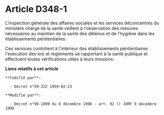# Article D348-1

L'inspection générale des affaires sociales et les services déconcentrés du ministère chargé de la santé veillent à
l'observation des mesures nécessaires au maintien de la santé des détenus et de l'hygiène dans les établissements
pénitentiaires.

Ces services contrôlent à l'intérieur des établissements pénitentiaires l'exécution des lois et règlements se rapportant à la
santé publique et effectuent toutes vérifications utiles à leurs missions.

**Liens relatifs à cet article**

	**Codifié par**:

	  - Décret n°59-322 1959-02-23

	**Modifié par**:

	  - Décret n°98-1099 du 8 décembre 1998 - art. 92 () JORF 9 décembre 1998
